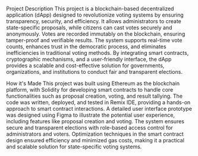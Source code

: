 Project Description
This project is a blockchain-based decentralized application (dApp) designed to revolutionize voting systems by ensuring transparency, security, and efficiency. 
It allows administrators to create state-specific proposals, while citizens can cast votes securely and anonymously. 
Votes are recorded immutably on the blockchain, ensuring tamper-proof and verifiable results. 
The system supports real-time vote counts, enhances trust in the democratic process, and eliminates inefficiencies in traditional voting methods. 
By integrating smart contracts, cryptographic mechanisms, and a user-friendly interface, 
the dApp provides a scalable and cost-effective solution for governments, organizations, and institutions to conduct fair and transparent elections.

How it's Made
This project was built using Ethereum as the blockchain platform, with Solidity for developing smart contracts to handle core functionalities such as proposal creation, voting, and result tallying. 
The code was written, deployed, and tested in Remix IDE, providing a hands-on approach to smart contract interactions. 
A detailed user interface prototype was designed using Figma to illustrate the potential user experience, including features like proposal creation and voting. 
The system ensures secure and transparent elections with role-based access control for administrators and voters. 
Optimization techniques in the smart contract design ensured efficiency and minimized gas costs, making it a practical and scalable solution for state-specific voting systems.
